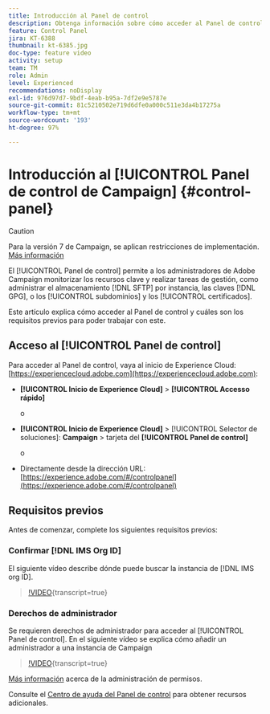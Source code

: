 ```yaml
---
title: Introducción al Panel de control
description: Obtenga información sobre cómo acceder al Panel de control y cuáles son los requisitos previos para poder trabajar con este.
feature: Control Panel
jira: KT-6388
thumbnail: kt-6385.jpg
doc-type: feature video
activity: setup
team: TM
role: Admin
level: Experienced
recommendations: noDisplay
exl-id: 976d97d7-9bdf-4eab-b95a-7df2e9e5787e
source-git-commit: 81c5210502e719d6dfe0a000c511e3da4b17275a
workflow-type: tm+mt
source-wordcount: '193'
ht-degree: 97%

---
```


# Introducción al [!UICONTROL Panel de control de Campaign] {#control-panel}

>[!CAUTION]
> Para la versión 7 de Campaign, se aplican restricciones de implementación. [Más información](https://experienceleague.adobe.com/docs/control-panel/using/faq.html?lang=es#v7-restrictions)

El [!UICONTROL Panel de control] permite a los administradores de Adobe Campaign monitorizar los recursos clave y realizar tareas de gestión, como administrar el almacenamiento [!DNL SFTP] por instancia, las claves [!DNL GPG], o los [!UICONTROL subdominios] y los [!UICONTROL certificados].

Este artículo explica cómo acceder al Panel de control y cuáles son los requisitos previos para poder trabajar con este.

## Acceso al [!UICONTROL Panel de control]

Para acceder al Panel de control, vaya al inicio de Experience Cloud: [https://experiencecloud.adobe.com](https://experiencecloud.adobe.com):

* **[!UICONTROL Inicio de Experience Cloud]** > **[!UICONTROL Accesso rápido]**

  o
* **[!UICONTROL Inicio de Experience Cloud]**  > [!UICONTROL Selector de soluciones]: **Campaign** > tarjeta del **[!UICONTROL Panel de control]**

  o

* Directamente desde la dirección URL: [https://experience.adobe.com/#/controlpanel](https://experience.adobe.com/#/controlpanel)

## Requisitos previos

Antes de comenzar, complete los siguientes requisitos previos:

### Confirmar [!DNL IMS Org ID]

El siguiente vídeo describe dónde puede buscar la instancia de [!DNL IMS org ID].

>[!VIDEO](https://video.tv.adobe.com/v/27183?learn=on){transcript=true}

### Derechos de administrador

Se requieren derechos de administrador para acceder al [!UICONTROL Panel de control].
En el siguiente vídeo se explica cómo añadir un administrador a una instancia de Campaign

>[!VIDEO](https://video.tv.adobe.com/v/27147?learn=on){transcript=true}

[Más información](https://experienceleague.adobe.com/docs/control-panel/using/discover-control-panel/managing-permissions.html?lang=es#discover-control-panel) acerca de la administración de permisos.

Consulte el [Centro de ayuda del Panel de control](https://experienceleague.adobe.com/docs/control-panel/using/control-panel-home.html?lang=es) para obtener recursos adicionales.
